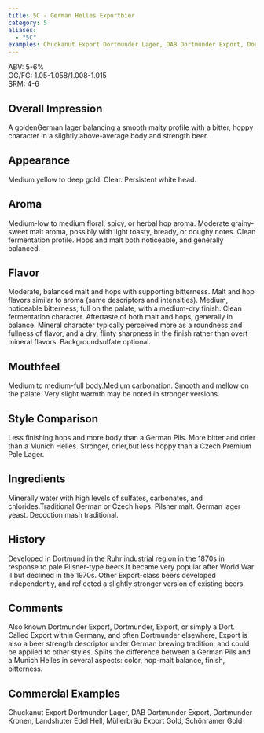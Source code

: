 ```yaml
---
title: 5C - German Helles Exportbier
category: 5
aliases: 
  - "5C"
examples: Chuckanut Export Dortmunder Lager, DAB Dortmunder Export, Dortmunder Kronen, Landshuter Edel Hell, Müllerbräu Export Gold, Schönramer Gold
---
```


ABV: 5-6%  
OG/FG: 1.05-1.058/1.008-1.015  
SRM: 4-6  

## Overall Impression
A goldenGerman lager balancing a smooth malty profile with a bitter, hoppy character in a slightly above-average body and strength beer.

## Appearance
Medium yellow to deep gold. Clear. Persistent white head.

## Aroma
Medium-low to medium floral, spicy, or herbal hop aroma. Moderate grainy-sweet malt aroma, possibly with light toasty, bready, or doughy notes. Clean fermentation profile. Hops and malt both noticeable, and generally balanced.

## Flavor
Moderate, balanced malt and hops with supporting bitterness. Malt and hop flavors similar to aroma (same descriptors and intensities). Medium, noticeable bitterness, full on the palate, with a medium-dry finish. Clean fermentation character. Aftertaste of both malt and hops, generally in balance. Mineral character typically perceived more as a roundness and fullness of flavor, and a dry, flinty sharpness in the finish rather than overt mineral flavors. Backgroundsulfate optional.

## Mouthfeel
Medium to medium-full body.Medium carbonation. Smooth and mellow on the palate. Very slight warmth may be noted in stronger versions.

## Style Comparison
Less finishing hops and more body than a German Pils. More bitter and drier than a Munich Helles. Stronger, drier,but less hoppy than a Czech Premium Pale Lager.

## Ingredients
Minerally water with high levels of sulfates, carbonates, and chlorides.Traditional German or Czech hops. Pilsner malt. German lager yeast. Decoction mash traditional.

## History
Developed in Dortmund in the Ruhr industrial region in the 1870s in response to pale Pilsner-type beers.It became very popular after World War II but declined in the 1970s. Other Export-class beers developed independently, and reflected a slightly stronger version of existing beers.

## Comments
Also known Dortmunder Export, Dortmunder, Export, or simply a Dort. Called Export within Germany, and often Dortmunder elsewhere, Export is also a beer strength descriptor under German brewing tradition, and could be applied to other styles. Splits the difference between a German Pils and a Munich Helles in several aspects: color, hop-malt balance, finish, bitterness.

## Commercial Examples
Chuckanut Export Dortmunder Lager, DAB Dortmunder Export, Dortmunder Kronen, Landshuter Edel Hell, Müllerbräu Export Gold, Schönramer Gold
